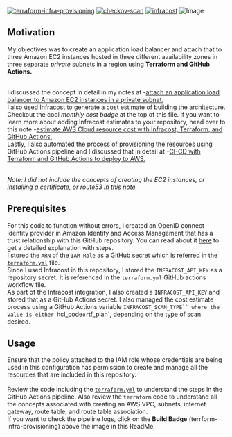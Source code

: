 
[![terraform-infra-provisioning](https://github.com/kunduso/add-aws-elb-ec2-private-subnet-terraform/actions/workflows/terraform.yml/badge.svg)](https://github.com/kunduso/add-aws-elb-ec2-private-subnet-terraform/actions/workflows/terraform.yml) [![checkov-scan](https://github.com/kunduso/add-aws-elb-ec2-private-subnet-terraform/actions/workflows/code-scan.yml/badge.svg)](https://github.com/kunduso/add-aws-elb-ec2-private-subnet-terraform/actions/workflows/code-scan.yml) [![infracost](https://img.shields.io/endpoint?url=https://dashboard.api.infracost.io/shields/json/06af6e89-01e0-4bb5-bf85-ea19a0d3327a/repos/4af32dcb-55e6-46d7-a287-9fd4d1fc4f39/branch/1e692b50-7249-40e4-a08f-2d15faa7ccfb)](https://dashboard.infracost.io/org/skundudev/repos/4af32dcb-55e6-46d7-a287-9fd4d1fc4f39?tab=settings)
![Image](https://skdevops.files.wordpress.com/2023/07/79-image-1-1.png)
## Motivation
My objectives was to create an application load balancer and attach that to three Amazon EC2 instances hosted in three different availability zones in three separate *private* subnets in a region using **Terraform and GitHub Actions.**

<br />I discussed the concept in detail in my notes at -[attach an application load balancer to Amazon EC2 instances in a private subnet.](https://skundunotes.com/2023/07/26/attach-an-application-load-balancer-to-amazon-ec2-instances-in-a-private-subnet/)
<br />I also used [Infracost](https://www.infracost.io/) to generate a cost estimate of building the architecture. Checkout the cool *monthly cost badge* at the top of this file. If you want to learn more about adding Infracost estimates to your repository, head over to this note -[estimate AWS Cloud resource cost with Infracost, Terraform, and GitHub Actions.](https://skundunotes.com/2023/07/17/estimate-aws-cloud-resource-cost-with-infracost-terraform-and-github-actions/)
<br />Lastly, I also automated the process of provisioning the resources using GitHub Actions pipeline and I discussed that in detail at -[CI-CD with Terraform and GitHub Actions to deploy to AWS.](https://skundunotes.com/2023/03/07/ci-cd-with-terraform-and-github-actions-to-deploy-to-aws/)

<br />*Note: I did not include the concepts of creating the EC2 instances, or installing a certificate, or route53 in this note.*

## Prerequisites
For this code to function without errors, I created an OpenID connect identity provider in Amazon Identity and Access Management that has a trust relationship with this GitHub repository. You can read about it [here](https://skundunotes.com/2023/02/28/securely-integrate-aws-credentials-with-github-actions-using-openid-connect/) to get a detailed explanation with steps.
<br />I stored the `ARN` of the `IAM Role` as a GitHub secret which is referred in the [`terraform.yml`](https://github.com/kunduso/add-aws-elb-ec2-private-subnet-terraform/blob/4144f6ea8f2599658a760f382241594aa001b433/.github/workflows/terraform.yml#L31-L36) file.
<br />Since I used Infracost in this repository, I stored the `INFRACOST_API_KEY` as a repository secret. It is referenced in the `terraform.yml` GitHub actions workflow file.
<br />As part of the Infracost integration, I also created a `INFRACOST_API_KEY` and stored that as a GitHub Actions secret. I also managed the cost estimate process using a GitHub Actions variable `INFRACOST_SCAN_TYPE`` where the value is either `hcl_code` or `tf_plan`, depending on the type of scan desired.
## Usage
Ensure that the policy attached to the IAM role whose credentials are being used in this configuration has permission to create and manage all the resources that are included in this repository.
<br />
<br />Review the code including the [`terraform.yml`](./.github/workflows/terraform.yml) to understand the steps in the GitHub Actions pipeline. Also review the `terraform` code to understand all the concepts associated with creating an AWS VPC, subnets, internet gateway, route table, and route table association.
<br />If you want to check the pipeline logs, click on the **Build Badge** (terrform-infra-provisioning) above the image in this ReadMe.